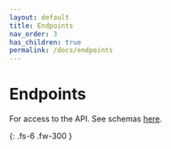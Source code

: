 ```yaml
---
layout: default
title: Endpoints
nav_order: 3
has_children: true
permalink: /docs/endpoints
---
```


# Endpoints

For access to the API. 
See schemas [here](https://github.com/polaris-maps/polaris-api/tree/main/schemas).

{: .fs-6 .fw-300 }